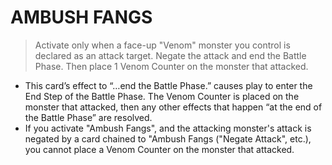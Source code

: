 
# AMBUSH FANGS  
> Activate only when a face-up "Venom" monster you control is declared as an attack target. Negate the attack and end the Battle Phase. Then place 1 Venom Counter on the monster that attacked.

*   This card’s effect to “…end the Battle Phase.” causes play to enter the End Step of the Battle Phase. The Venom Counter is placed on the monster that attacked, then any other effects that happen “at the end of the Battle Phase” are resolved.
*   If you activate "Ambush Fangs", and the attacking monster's attack is negated by a card chained to "Ambush Fangs ("Negate Attack", etc.), you cannot place a Venom Counter on the monster that attacked.

  